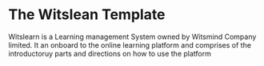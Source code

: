 # The Witslean Template
Witslearn is a Learning management System owned by Witsmind Company limited.
It an onboard to the online learning platform and comprises of the introductoruy
parts and directions on how to use the platform